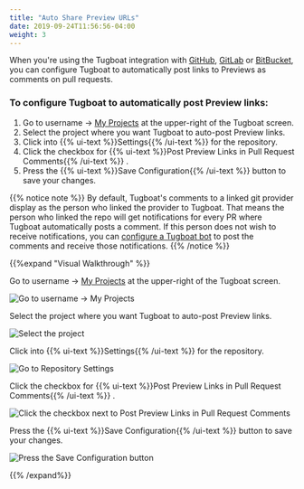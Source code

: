 ```yaml
---
title: "Auto Share Preview URLs"
date: 2019-09-24T11:56:56-04:00
weight: 3
---
```


When you're using the Tugboat integration with [GitHub](/setting-up-tugboat/connect-with-your-provider/#github),
[GitLab](/setting-up-tugboat/connect-with-your-provider/#gitlab) or
[BitBucket](/setting-up-tugboat/connect-with-your-provider/#bitbucket), you can configure Tugboat to automatically post
links to Previews as comments on pull requests.

### To configure Tugboat to automatically post Preview links:

1. Go to username -> [My Projects](https://dashboard.tugboatqa.com/projects) at the upper-right of the Tugboat screen.
2. Select the project where you want Tugboat to auto-post Preview links.
3. Click into {{% ui-text %}}Settings{{% /ui-text %}} for the repository.
4. Click the checkbox for {{% ui-text %}}Post Preview Links in Pull Request Comments{{% /ui-text %}} .
5. Press the {{% ui-text %}}Save Configuration{{% /ui-text %}} button to save your changes.

{{% notice note %}} By default, Tugboat's comments to a linked git provider display as the person who linked the
provider to Tugboat. That means the person who linked the repo will get notifications for every PR where Tugboat
automatically posts a comment. If this person does not wish to receive notifications, you can
[configure a Tugboat bot](/administer-tugboat-crew/user-admin/#add-a-tugboat-bot-to-your-team) to post the comments and
receive those notifications. {{% /notice %}}

{{%expand "Visual Walkthrough" %}}

Go to username -> [My Projects](https://dashboard.tugboatqa.com/projects) at the upper-right of the Tugboat screen.

![Go to username -> My Projects](/_images/go-to-user-my-projects.png)

Select the project where you want Tugboat to auto-post Preview links.

![Select the project](/_images/select-a-project.png)

Click into {{% ui-text %}}Settings{{% /ui-text %}} for the repository.

![Go to Repository Settings](/_images/go-to-repository-settings.png)

Click the checkbox for {{% ui-text %}}Post Preview Links in Pull Request Comments{{% /ui-text %}} .

![Click the checkbox next to Post Preview Links in Pull Request Comments](/_images/share-preview-post-preview-links-in-pull-request-comments.png)

Press the {{% ui-text %}}Save Configuration{{% /ui-text %}} button to save your changes.

![Press the Save Configuration button](/_images/share-preview-repo-settings-save-configuration.png)

{{% /expand%}}
